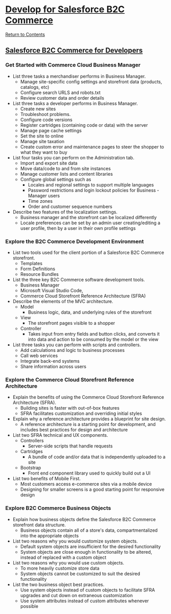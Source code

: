 # [Develop for Salesforce B2C Commerce](https://trailhead.salesforce.com/en/content/learn/trails/develop-for-commerce-cloud?trailmix_creator_id=strailhead&trail)
[Return to Contents](README.md)

## [Salesforce B2C Commerce for Developers](https://trailhead.salesforce.com/en/content/learn/modules/cc-digital-for-developers?trail_id=develop-for-commerce-cloud&trailmix_creator_id=strailhead)

### Get Started with Commerce Cloud Business Manager

- List three tasks a merchandiser performs in Business Manager.
    - Manage site-specific config settings and storefront data (products, catalogs, etc)
    - Configure search URLS and robots.txt
    - Review customer data and order details
- List three tasks a developer performs in Business Manager.
    - Create new sites
    - Troubleshoot problems.
    - Configure code versions
    - Register cartridges (containing code or data) with the server
    - Manage page cache settings
    - Set the site to online
    - Manage site taxation
    - Create custom error and maintenance pages to steer the shopper to what they want to buy
- List four tasks you can perform on the Administration tab.
    - Import and export site data
    - Move data/code to and from site instances
    - Manage customer lists and content libraries
    - Configure global settings such as
        - Locales and regional settings to support multiple languages
        - Password restrictions and login lockout policies for Business     - Manager users
        - Time zones
        - Order and customer sequence numbers
- Describe two features of the localization settings.
    - Business manager and the storefront can be localized differently
    - Locale preferences can be set by an admin user creating/editing a user profile, then by a user in their own profile settings

### Explore the B2C Commerce Development Environment

- List two tools used for the client portion of a Salesforce B2C Commerce storefront.
    - Templates
    - Form Definitions
    - Resource Bundles
- List the three key B2C Commerce software development tools.
    - Business Manager
    - Microsoft Visual Studio Code, 
    - Commerce Cloud Storefront Reference Architecture (SFRA)
- Describe the elements of the MVC architecture.
    - Model
        - Business logic, data, and underlying rules of the storefront
    - View
        - The storefront pages visible to a shopper
    - Controller
        - Takes input from entry fields and button clicks, and converts it into data and action to be consumed by the model or the view
- List three tasks you can perform with scripts and controllers.
    - Add calculations and logic to business processes
    - Call web services
    - Integrate back-end systems
    - Share information across users

### Explore the Commerce Cloud Storefront Reference Architecture

- Explain the benefits of using the Commerce Cloud Storefront Reference Architecture (SFRA).
    - Building sites is faster with out-of-box features
    - SFRA facilitates customization and overriding initial styles
- Explain why a reference architecture provides a blueprint for site design.
    - A reference architecture is a starting point for development, and includes best practices for design and architecture
- List two SFRA technical and UX components.
    - Controllers
        - Server-side scripts that handle requests
    - Cartridges
        - A bundle of code and/or data that is independently uploaded to a site
    - Bootstrap
        - Front end component library used to quickly build out a UI
- List two benefits of Mobile First.
    - Most customers access e-commerce sites via a mobile device
    - Designing for smaller screens is a good starting point for responsive design

### Explore B2C Commerce Business Objects

- Explain how business objects define the Salesforce B2C Commerce storefront data structure.
    - Business objects contain all of a store's data, compartmentalized into the appropriate objects
- List two reasons why you would customize system objects.
    - Default system objects are insufficient for the desired functionality
    - System objects are close enough in functionality to be altered, instead of replaced with a custom object
- List two reasons why you would use custom objects.
    - To more heavily customize store data
    - System objects cannot be customized to suit the desired functionality
- List the two business object best practices.
    - Use system objects instead of custom objects to facilitate SFRA upgrades and cut down on extraneous customization
    - Use system attributes instead of custom attributes whenever possible
